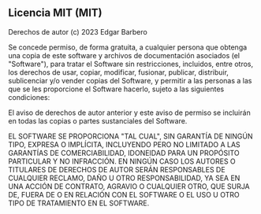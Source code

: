 ## Licencia MIT (MIT)

Derechos de autor (c) 2023 Edgar Barbero

Se concede permiso, de forma gratuita, a cualquier persona que obtenga una copia
de este software y archivos de documentación asociados (el "Software"), para tratar
el Software sin restricciones, incluidos, entre otros, los derechos
de usar, copiar, modificar, fusionar, publicar, distribuir, sublicenciar y/o vender
copias del Software, y permitir a las personas a las que se les proporcione el Software
hacerlo, sujeto a las siguientes condiciones:

El aviso de derechos de autor anterior y este aviso de permiso se incluirán en todas
las copias o partes sustanciales del Software.

EL SOFTWARE SE PROPORCIONA "TAL CUAL", SIN GARANTÍA DE NINGÚN TIPO, EXPRESA O IMPLÍCITA,
INCLUYENDO PERO NO LIMITADO A LAS GARANTÍAS DE COMERCIABILIDAD, IDONEIDAD
PARA UN PROPÓSITO PARTICULAR Y NO INFRACCIÓN. EN NINGÚN CASO LOS AUTORES O
TITULARES DE DERECHOS DE AUTOR SERÁN RESPONSABLES DE CUALQUIER RECLAMO, DAÑO U OTRO
RESPONSABILIDAD, YA SEA EN UNA ACCIÓN DE CONTRATO, AGRAVIO O CUALQUIER OTRO, QUE SURJA
DE, FUERA DE O EN RELACIÓN CON EL SOFTWARE O EL USO U OTRO TIPO DE TRATAMIENTO EN EL
SOFTWARE.
